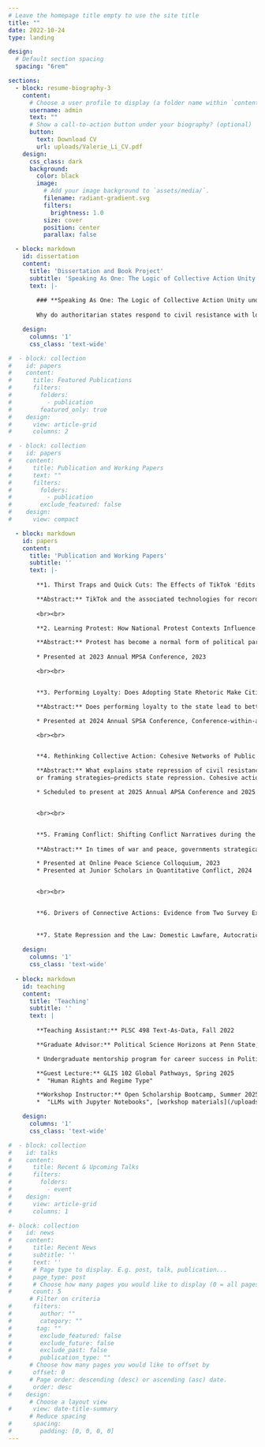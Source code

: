 ```yaml
---
# Leave the homepage title empty to use the site title
title: ""
date: 2022-10-24
type: landing

design:
  # Default section spacing
  spacing: "6rem"

sections:
  - block: resume-biography-3
    content:
      # Choose a user profile to display (a folder name within `content/authors/`)
      username: admin
      text: ""
      # Show a call-to-action button under your biography? (optional)
      button:
        text: Download CV
        url: uploads/Valerie_Li_CV.pdf
    design:
      css_class: dark
      background:
        color: black
        image:
          # Add your image background to `assets/media/`.
          filename: radiant-gradient.svg
          filters:
            brightness: 1.0
          size: cover
          position: center
          parallax: false

  - block: markdown
    id: dissertation
    content:
      title: 'Dissertation and Book Project'
      subtitle: 'Speaking As One: The Logic of Collective Action Unity under Autocracy'
      text: |-
        
        ### **Speaking As One: The Logic of Collective Action Unity under Autocracy**
        
        Why do authoritarian states respond to civil resistance with low-level participation? I argue that the level of unity in contentious behaviors — the degree to which dissidents act in one and the same way — also matters. Even without large crowds, higher unity can threaten the state by disseminating a coherent political message, signaling protestors’ resolve, or revealing a shared societal grievance. My dissertation investigates what drives unified actions and how unity affects state response. Using text data on online public complaints in China, I show that action unity reduces the likelihood of state concessions for persistent single actors but increases it for group actors. A survey experiment in Thailand further reveals the conditions under which citizens join unified actions. My research advances the study of contentious politics by shifting focus from protest participation to the prevalence and impact of action unity in autocratic contexts. 

    design:
      columns: '1'
      css_class: 'text-wide'

#  - block: collection
#    id: papers
#    content:
#      title: Featured Publications
#      filters:
#        folders:
#          - publication
#        featured_only: true
#    design:
#      view: article-grid
#      columns: 2

#  - block: collection
#    id: papers
#    content:
#      title: Publication and Working Papers
#      text: ""
#      filters:
#        folders:
#          - publication
#        exclude_featured: false
#    design:
#      view: compact

  - block: markdown
    id: papers
    content:
      title: 'Publication and Working Papers'
      subtitle: ''
      text: |-
        
        **1. Thirst Traps and Quick Cuts: The Effects of TikTok 'Edits' on Evaluations of Politicians**, with Kevin Munger. Forthcoming at _Social Media + Society_. 

        **Abstract:** TikTok and the associated technologies for recording and editing short-form video constitute a large and growing portion of online communication. Previous modalities of social media, including static images and especially text, engendered significant attention to the facticity of the communication: was a statement true or false? Did an event actually take place? For a certain genre of stylized, highly edited short-form video, this is besides the point -- which is to produce a compelling video that portrays a prominent figure in a particular light. We conduct an experiment to evaluate whether "edits" of prominent politicians can change voter perceptions. We find that "thirst trap" edits cause an increase in perceptions of politician attractiveness, and that "badass" edits improve overall evaluations of Donald Trump (but not Joe Biden). Descriptively, we present a distribution of the evaluations of the attractiveness  of Trump, Biden, Bernie Sanders and Robert F. Kennedy Jr ("RFK"), demonstrating significant variation.  
        
        <br><br>

        **2. Learning Protest: How National Protest Contexts Influence Adolescents’ Views of Unconventional Political Participation**, with Lee Ann Banaszak and Shan-Jan Sarah Liu, Under Review at _Political Behavior_

        **Abstract:** Protest has become a normal form of political participation in many countries, although the degree to which protest is considered a legitimate form of civic engagement varies both across countries and across individuals within countries. This paper explores how national protest contexts influence adolescents’ protest propensity. Using cross-national surveys of 14-year-olds from 42 democracies, we show that adolescents are more willing to engage in lesser-known forms of peaceful protests than institutionalized, confrontational, or violent activities. Furthermore, using a quasi-experiment of a large protest of the G-20 meeting during the fielding of the 2009 survey in England, we demonstrate that a highly visible protest event can change adolescents’ propensity and attitude towards engaging in protest in the short run. This paper expands our knowledge of how national contexts affect adolescents’ different protest activities, raising implications for how democracies create environments that cultivate and improve civic engagement at a young age.  
        
        * Presented at 2023 Annual MPSA Conference, 2023

        <br><br>


        **3. Performing Loyalty: Does Adopting State Rhetoric Make Citizen’s Demands-making More Successful?”**, Under Review at _Comparative Political Studies_ 

        **Abstract:** Does performing loyalty to the state lead to better outcomes for citizens under authoritarian rule? Existing literature on civil resistance in authoritarian regimes implicitly assumes that when citizens adopt the language of the state in their claims-making, they increase their chances of success. However, using text data from China’s Mayor’s Mailbox—a digital petition platform through which citizens appeal to local leaders—I find adopting state rhetoric leads to worse outcomes. Further analysis reveals that this effect is conditional on the level of political threat. When demands are more threatening, state rhetoric becomes more effective. An online survey experiment in India supports the behavioral mechanisms uncovered in the observational data. These findings contribute to our understanding of everyday resistance under authoritarianism. Performing loyalty not only imposes costs but may also radicalize individuals following failed engagements with the state, thereby contributing to explaining autocratic instability and democratization.

        * Presented at 2024 Annual SPSA Conference, Conference-within-a-Conference:“The Politics of Authoritarian Regimes”

        <br><br>


        **4. Rethinking Collective Action: Cohesive Networks of Public Complaints in Authoritarian China**, Job Market Paper

        **Abstract:** What explains state repression of civil resistance with low-level participation? This paper argues that “cohesion” in contentious behaviors—agreement on demand goals
        or framing strategies—predicts state repression. Cohesive actions can emerge through collective efforts, imitation of others, or repeated behaviors by a single actor. Even without a large crowd, cohesive demands pose a threat to the state by disseminating a coherent political message about shared societal grievances. Using text data on online public complaints from China (N=135,147), I employ a text reuse detection method to identify cohesive networks of public complaints. Spatial analysis results demonstrate that engaging in cohesive actions reduces the likelihood of state concessions for a persistent single actor, but increases the likelihood of concession for group actors. This paper advances the study of contentious politics by moving beyond protest participation and revealing the prevalence and consequences of cohesive contentious behaviors in autocracies.

        * Scheduled to present at 2025 Annual APSA Conference and 2025 Fall Chinese Politics Research in Progress 


        <br><br>


        **5. Framing Conflict: Shifting Conflict Narratives during the Troubles in Northern Ireland**, with Cyanne E. Loyle
        
        **Abstract:** In times of war and peace, governments strategically use rhetoric to generate support for their policies and actions. Particularly in times of conflict, governments rally the troops and their country behind their war policies through the way they speak about and frame their actions. While scholars have long recognized the importance of rhetoric in politics, issue frames have been notoriously hard to measure. Recent methodological developments in natural language processing allow for new data to be brought to bear on the topic of how issues are framed. Furthermore, these innovations allow for new theoretical advances in how and why frame shifts occur. Using these techniques, we examine the concept of dynamic issue framing in the case of the thirty-year civil war in Northern Ireland. We identify the dominant conflict frames propagated by the British government and study the conditions under which these frames shift overtime. How governments talk about a conflict matters for its policies as well as public support for its actions. Through understanding how the British government framed its engagement in Northern Ireland we can learn more about the politics of issue framing in democracies at war and beyond.

        * Presented at Online Peace Science Colloquium, 2023
        * Presented at Junior Scholars in Quantitative Conflict, 2024


        <br><br>


        **6. Drivers of Connective Actions: Evidence from Two Survey Experiments"**, Works in Progress
        
        
        **7. State Repression and the Law: Domestic Lawfare, Autocratic Legalism, and the Future of the Judiciary"**, with Cyanne E. Loyle, Cecilia Cavero Sánchez and Lesley Zhang
        
    design:
      columns: '1'
      css_class: 'text-wide'
  
  - block: markdown
    id: teaching
    content:
      title: 'Teaching'
      subtitle: ''
      text: |
        
        **Teaching Assistant:** PLSC 498 Text-As-Data, Fall 2022

        **Graduate Advisor:** Political Science Horizons at Penn State, Fall 2022

        * Undergraduate mentorship program for career success in Political Science 

        **Guest Lecture:** GLIS 102 Global Pathways, Spring 2025
        *  "Human Rights and Regime Type"

        **Workshop Instructor:** Open Scholarship Bootcamp, Summer 2025
        *  "LLMs with Jupyter Notebooks", [workshop materials](/uploads/LLM tutorial for 2025 Open Scholarship Bootcamp.ipynb)

    design:
      columns: '1'
      css_class: 'text-wide'

#  - block: collection
#    id: talks
#    content:
#      title: Recent & Upcoming Talks
#      filters:
#        folders:
#          - event
#    design:
#      view: article-grid
#      columns: 1

#- block: collection
#    id: news
#    content:
#      title: Recent News
#      subtitle: ''
#      text: ''
#      # Page type to display. E.g. post, talk, publication...
#      page_type: post
#      # Choose how many pages you would like to display (0 = all pages)
#      count: 5
      # Filter on criteria
#      filters:
#        author: ""
#        category: ""
#       tag: ""
#        exclude_featured: false
#        exclude_future: false
#        exclude_past: false
#        publication_type: ""
      # Choose how many pages you would like to offset by
#      offset: 0
      # Page order: descending (desc) or ascending (asc) date.
#      order: desc
#    design:
      # Choose a layout view
#      view: date-title-summary
      # Reduce spacing
#      spacing:
#        padding: [0, 0, 0, 0]
---
```

